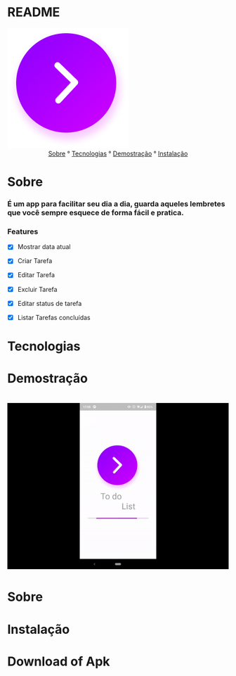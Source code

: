 # README

<p1 align ="center">
<img src="assets\images\splash.png" />
</p1>




<center>
<p1 align ="center">
   <a href = "#sobre">Sobre</a> ° 
   <a href = "#tecnologias">Tecnologias</a> ° 
   <a href = "#demostração">Demostração</a> ° 
    <a href = "#instalação">Instalação</a>


</p1>
</center>

# Sobre

<h3>É um app para facilitar seu dia a dia, guarda aqueles lembretes que você sempre esquece de forma fácil e pratica.</h3>


### Features

- [x] Mostrar data atual

- [x] Criar Tarefa

- [x] Editar Tarefa

- [x] Excluir Tarefa

- [x] Editar status de tarefa

- [x] Listar Tarefas concluídas

# Tecnologias


# Demostração

<h1 align="center">
<img src="assets\gif\gif.gif" />
</h1>

# Sobre

# Instalação
# Download of Apk









